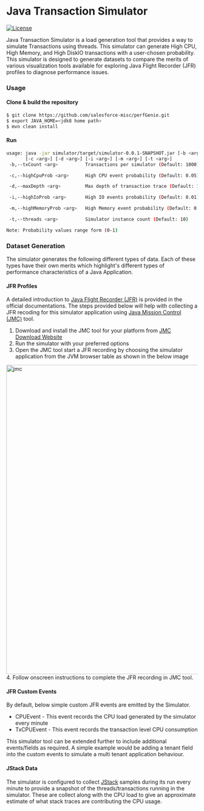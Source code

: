 # Java Transaction Simulator

<a href="https://opensource.org/licenses/BSD-3-Clause" rel="nofollow"><img src="https://camo.githubusercontent.com/8ccf186e7288af6d88a1f6a930c0fcc4e7a8a9936b34e07629d815d1eab4d977/68747470733a2f2f696d672e736869656c64732e696f2f62616467652f4c6963656e73652d425344253230332d2d436c617573652d626c75652e737667" alt="License" data-canonical-src="https://img.shields.io/badge/License-BSD%203--Clause-blue.svg" style="max-width: 100%;"></a>

Java Transaction Simulator is a load generation tool that provides a way to simulate Transactions using threads. This simulator can generate High CPU, High Memory, and High DiskIO transactions with a user-chosen probability. This simulator is designed to generate datasets to compare the merits of various visualization tools available for exploring Java Flight Recorder (JFR) profiles to diagnose performance issues.

### Usage

#### Clone & build the repository

```sh
$ git clone https://github.com/salesforce-misc/perfGenie.git
$ export JAVA_HOME=<jdk8 home path>
$ mvn clean install
```
#### Run

```sh
usage: java -jar simulator/target/simulator-0.0.1-SNAPSHOT.jar [-b <arg>]
       [-c <arg>] [-d <arg>] [-i <arg>] [-m <arg>] [-t <arg>]
 -b,--txCount <arg>          Transactions per simulator (Default: 1000)

 -c,--highCpuProb <arg>      High CPU event probability (Default: 0.05)

 -d,--maxDepth <arg>         Max depth of transaction trace (Default: 10)

 -i,--highIoProb <arg>       High IO events probability (Default: 0.01)

 -m,--highMemoryProb <arg>   High Memory event probability (Default: 0.01)

 -t,--threads <arg>          Simulator instance count (Default: 10)

Note: Probability values range form (0-1)
```

### Dataset Generation

The simulator generates the following different types of data. Each of these types have their own merits which highlight's different types of performance characteristics of a Java Application.

#### JFR Profiles
A detailed introduction to [Java Flight Recorder (JFR)](https://docs.oracle.com/javacomponents/jmc-5-5/jfr-runtime-guide/about.htm#JFRRT107) is provided in the official documentations. The steps provided below will help with collecting a JFR recoding for this simulator application using [Java Mission Control (JMC)](https://www.oracle.com/java/technologies/jdk-mission-control.html) tool.
1. Download and install the JMC tool for your platform from [JMC Download Website](https://www.oracle.com/java/technologies/javase/products-jmc8-downloads.html)
2. Run the simulator with your preferred options
3. Open the JMC tool start a JFR recording by choosing the simulator application from the JVM browser table as shown in the below image
<img width="814" alt="jmc" src="https://user-images.githubusercontent.com/10486426/206943979-c513ca9a-51a1-4916-aaf7-c6c7055e4474.png">
4. Follow onscreen instructions to complete the JFR recording in JMC tool.

#### JFR Custom Events
By default, below simple custom JFR events are emitted by the Simulator.
- CPUEvent - This event records the CPU load generated by the simulator every minute
- TxCPUEvent - This event records the transaction level CPU consumption

This simulator tool can be extended further to include additional events/fields as required. A simple example would be adding a tenant field into the custom events to simulate a multi tenant application behaviour.

#### JStack Data

The simulator is configured to collect [JStack](https://docs.oracle.com/javase/7/docs/technotes/tools/share/jstack.html) samples during its run every minute to provide a snapshot of the threads/transactions running in the simulator. These are collect along with the CPU load to give an approximate estimate of what stack traces are contributing the CPU usage.
